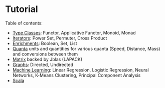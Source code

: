 
Tutorial
========

Table of contents:

* [Type Classes](https://github.com/adampingel/pingel.org/blob/master/axle/doc/TutorialTypeClasses.md): Functor, Applicative Functor, Monoid, Monad
* [Iterators](https://github.com/adampingel/pingel.org/blob/master/axle/doc/TutorialIterators.md): Power Set, Permuter, Cross Product
* [Enrichments](https://github.com/adampingel/pingel.org/blob/master/axle/doc/TutorialEnrichments.md): Boolean, Set, List
* [Quanta](https://github.com/adampingel/pingel.org/blob/master/axle/doc/TutorialQuantum.md) units and quantities for various quanta (Speed, Distance, Mass) and conversions between them
* [Matrix](https://github.com/adampingel/pingel.org/blob/master/axle/doc/TutorialMatrix.md) backed by Jblas (LAPACK)
* [Graphs](https://github.com/adampingel/pingel.org/blob/master/axle/doc/TutorialGraph.md): Directed, Undirected
* [Machine Learning](https://github.com/adampingel/pingel.org/blob/master/axle/doc/TutorialMachineLearning.md): Linear Regression, Logistic Regression, Neural Networks, K-Means Clustering, Principal Component Analysis
* [Scala](https://github.com/adampingel/pingel.org/blob/master/axle/doc/TutorialScala.md)
